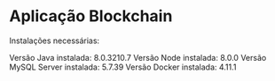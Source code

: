 # Aplicação Blockchain

Instalações necessárias:

Versão Java instalada: 8.0.3210.7
Versão Node instalada: 8.0.0
Versão MySQL Server instalada: 5.7.39
Versão Docker instalada: 4.11.1
